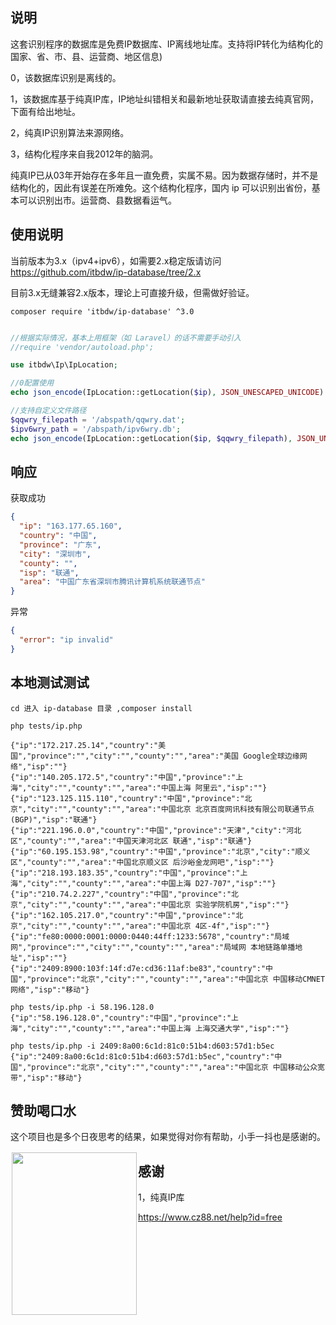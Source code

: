 ## 说明

这套识别程序的数据库是免费IP数据库、IP离线地址库。支持将IP转化为结构化的国家、省、市、县、运营商、地区信息)

0，该数据库识别是离线的。

1，该数据库基于纯真IP库，IP地址纠错相关和最新地址获取请直接去纯真官网，下面有给出地址。

2，纯真IP识别算法来源网络。

3，结构化程序来自我2012年的脑洞。


纯真IP已从03年开始存在多年且一直免费，实属不易。因为数据存储时，并不是结构化的，因此有误差在所难免。这个结构化程序，国内 ip 可以识别出省份，基本可以识别出市。运营商、县数据看运气。


## 使用说明


当前版本为3.x（ipv4+ipv6），如需要2.x稳定版请访问  https://github.com/itbdw/ip-database/tree/2.x

目前3.x无缝兼容2.x版本，理论上可直接升级，但需做好验证。


```
composer require 'itbdw/ip-database' ^3.0
```


```php

//根据实际情况，基本上用框架（如 Laravel）的话不需要手动引入
//require 'vendor/autoload.php';

use itbdw\Ip\IpLocation;

//0配置使用
echo json_encode(IpLocation::getLocation($ip), JSON_UNESCAPED_UNICODE) . "\n";

//支持自定义文件路径
$qqwry_filepath = '/abspath/qqwry.dat';
$ipv6wry_path = '/abspath/ipv6wry.db';
echo json_encode(IpLocation::getLocation($ip, $qqwry_filepath), JSON_UNESCAPED_UNICODE) . "\n";


```

## 响应

获取成功
```json
{
  "ip": "163.177.65.160",
  "country": "中国",
  "province": "广东",
  "city": "深圳市",
  "county": "",
  "isp": "联通",
  "area": "中国广东省深圳市腾讯计算机系统联通节点"
}
```

异常
```json
{
  "error": "ip invalid"
}
```


## 本地测试测试

```
cd 进入 ip-database 目录 ,composer install

php tests/ip.php

{"ip":"172.217.25.14","country":"美国","province":"","city":"","county":"","area":"美国 Google全球边缘网络","isp":""}
{"ip":"140.205.172.5","country":"中国","province":"上海","city":"","county":"","area":"中国上海 阿里云","isp":""}
{"ip":"123.125.115.110","country":"中国","province":"北京","city":"","county":"","area":"中国北京 北京百度网讯科技有限公司联通节点(BGP)","isp":"联通"}
{"ip":"221.196.0.0","country":"中国","province":"天津","city":"河北区","county":"","area":"中国天津河北区 联通","isp":"联通"}
{"ip":"60.195.153.98","country":"中国","province":"北京","city":"顺义区","county":"","area":"中国北京顺义区 后沙峪金龙网吧","isp":""}
{"ip":"218.193.183.35","country":"中国","province":"上海","city":"","county":"","area":"中国上海 D27-707","isp":""}
{"ip":"210.74.2.227","country":"中国","province":"北京","city":"","county":"","area":"中国北京 实验学院机房","isp":""}
{"ip":"162.105.217.0","country":"中国","province":"北京","city":"","county":"","area":"中国北京 4区-4f","isp":""}
{"ip":"fe80:0000:0001:0000:0440:44ff:1233:5678","country":"局域网","province":"","city":"","county":"","area":"局域网 本地链路单播地址","isp":""}
{"ip":"2409:8900:103f:14f:d7e:cd36:11af:be83","country":"中国","province":"北京","city":"","county":"","area":"中国北京 中国移动CMNET网络","isp":"移动"}

php tests/ip.php -i 58.196.128.0
{"ip":"58.196.128.0","country":"中国","province":"上海","city":"","county":"","area":"中国上海 上海交通大学","isp":""}

php tests/ip.php -i 2409:8a00:6c1d:81c0:51b4:d603:57d1:b5ec
{"ip":"2409:8a00:6c1d:81c0:51b4:d603:57d1:b5ec","country":"中国","province":"北京","city":"","county":"","area":"中国北京 中国移动公众宽带","isp":"移动"}

```


## 赞助喝口水
这个项目也是多个日夜思考的结果，如果觉得对你有帮助，小手一抖也是感谢的。
<div>
  <div style="float:left;border:solid 1px 000;margin:2px;">
    <img src="https://wx1.sinaimg.cn/mw690/6b94a2e5ly1gl0wztevpxj20yi1aujwb.jpg"  width="200" height="260" >
  </div>
</div>

## 感谢
1，纯真IP库

https://www.cz88.net/help?id=free


